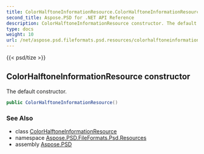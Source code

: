 ```yaml
---
title: ColorHalftoneInformationResource.ColorHalftoneInformationResource
second_title: Aspose.PSD for .NET API Reference
description: ColorHalftoneInformationResource constructor. The default constructor
type: docs
weight: 10
url: /net/aspose.psd.fileformats.psd.resources/colorhalftoneinformationresource/colorhalftoneinformationresource/
---
```

{{< psd/tize >}}
## ColorHalftoneInformationResource constructor

The default constructor.

```csharp
public ColorHalftoneInformationResource()
```

### See Also

* class [ColorHalftoneInformationResource](../)
* namespace [Aspose.PSD.FileFormats.Psd.Resources](../../colorhalftoneinformationresource/)
* assembly [Aspose.PSD](../../../)


